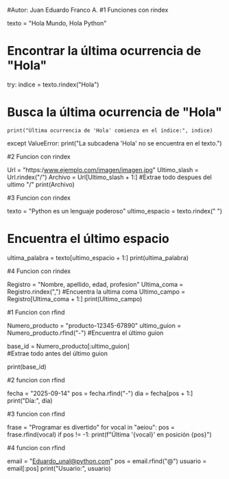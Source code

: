 #Autor: Juan Eduardo Franco A.
#1 Funciones con  rindex

texto = "Hola Mundo, Hola Python"

# Encontrar la última ocurrencia de "Hola"
try:
    indice = texto.rindex("Hola")  
# Busca la última ocurrencia de "Hola"

    print("Última ocurrencia de 'Hola' comienza en el índice:", indice)
except ValueError:
    print("La subcadena 'Hola' no se encuentra en el texto.")


#2 Funcion con rindex 

Url = "https:/www.ejemplo.com/imagen/imagen.jpg"
Ultimo_slash = Url.rindex("/")
Archivo = Url[Ultimo_slash + 1:]
#Extrae todo despues del ultimo "/"
print(Archivo)





#3 Funcion con rindex 

texto = "Python es un lenguaje poderoso"
ultimo_espacio = texto.rindex(" ")  
# Encuentra el último espacio
ultima_palabra = texto[ultimo_espacio + 1:]
print(ultima_palabra)  




#4 Funcion con rindex 

Registro = "Nombre, apellido, edad, profesion"
Ultima_coma = Registro.rindex(",")
#Encuentra la ultima coma
Ultimo_campo =  Registro[Ultima_coma + 1:]
print(Ultimo_campo)


#1 Funcion con rfind

Numero_producto = "producto-12345-67890"
ultimo_guion = Numero_producto.rfind("-") 
#Encuentra el último guion

base_id = Numero_producto[:ultimo_guion]  
#Extrae todo antes del último guion

print(base_id) 



#2 funcion con rfind 

fecha = "2025-09-14"
pos = fecha.rfind("-")
dia = fecha[pos + 1:]
print("Día:", dia)  



#3 funcion con rfind 


frase = "Programar es divertido"
for vocal in "aeiou":
    pos = frase.rfind(vocal)
    if pos != -1:
        print(f"Última '{vocal}' en posición {pos}")




#4 funcion con rfind 

email = "Eduardo_unal@python.com"
pos = email.rfind("@")
usuario = email[:pos]
print("Usuario:", usuario)
